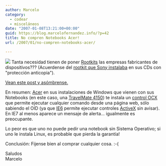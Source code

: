 ```yaml
---
author: Marcelo
category:
  - codear
  - misceláneos
date: "2007-01-08T13:21:00+00:00"
guid: https://blog.marcelofernandez.info/?p=42
title: No compren Notebooks Acer!
url: /2007/01/no-compren-notebooks-acer/

---
```

[![](http://2.bp.blogspot.com/_nDZ247g0qSM/RaJKlOqVjSI/AAAAAAAAACM/UShaI9m3HkU/s200/175px-Acer_Logo.svg.png)](http://2.bp.blogspot.com/_nDZ247g0qSM/RaJKlOqVjSI/AAAAAAAAACM/UShaI9m3HkU/s1600-h/175px-Acer_Logo.svg.png) Tanta necesidad tienen de poner [Rootkits](http://es.wikipedia.org/wiki/Rootkit) las empresas fabricantes de dispositivos??? (Acuerdense del [rootkit que Sony instalaba](http://ciberderechos.barrapunto.com/article.pl?sid=05/11/03/0834222) en sus CDs con "protección anticopia").

[Vean este post y asómbrense.](http://vuln.sg/acerlunchapp-en.html)

En resumen: [Acer](http://www.acer.com/) en sus instalaciones de Windows que vienen con sus Notebooks (en este caso, una [TravelMate 4150](http://global.acer.com/products/notebook/tm4150.htm)) te instala un [control OCX](http://es.wikipedia.org/wiki/Component_Object_Model) que permite ejecutar cualquier comando desde una página web, sólo sabiendo el OID (ya que [IE6](http://en.wikipedia.org/wiki/Internet_Explorer_6) permite ejecutar controles [ActiveX](http://es.wikipedia.org/wiki/ActiveX_Data_Objects) sin avisar). En IE7 al menos aparece un mensaje de alerta... igualmente es preocupante.

Lo peor es que uno no puede pedir una notebook sin Sistema Operativo; si uno le instala Linux, es probable que pierda la garantía!

Conclusión: Fijense bien al comprar cualquier cosa. :-(

Saludos  
Marcelo
